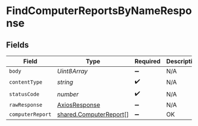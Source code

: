 # FindComputerReportsByNameResponse


## Fields

| Field                                                            | Type                                                             | Required                                                         | Description                                                      |
| ---------------------------------------------------------------- | ---------------------------------------------------------------- | ---------------------------------------------------------------- | ---------------------------------------------------------------- |
| `body`                                                           | *Uint8Array*                                                     | :heavy_minus_sign:                                               | N/A                                                              |
| `contentType`                                                    | *string*                                                         | :heavy_check_mark:                                               | N/A                                                              |
| `statusCode`                                                     | *number*                                                         | :heavy_check_mark:                                               | N/A                                                              |
| `rawResponse`                                                    | [AxiosResponse](https://axios-http.com/docs/res_schema)          | :heavy_minus_sign:                                               | N/A                                                              |
| `computerReport`                                                 | [shared.ComputerReport](../../models/shared/computerreport.md)[] | :heavy_minus_sign:                                               | OK                                                               |